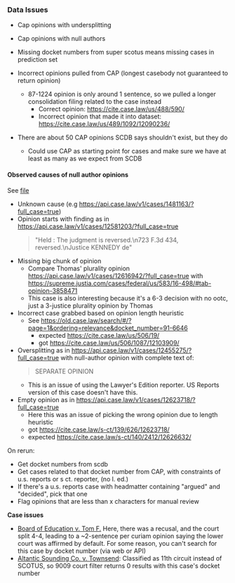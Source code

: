 ### Data Issues

- Cap opinions with undersplitting
- Cap opinions with null authors
- Missing docket numbers from super scotus means missing cases in prediction set
- Incorrect opinions pulled from CAP (longest casebody not guaranteed to return opinion)
    - 87-1224 opinion is only around 1 sentence, so we pulled a longer consolidation filing related to the case instead
        - Correct opinion: https://cite.case.law/us/488/590/
        - Incorrect opinion that made it into dataset: https://cite.case.law/us/489/1092/12090236/
    
- There are about 50 CAP opinions SCDB says shouldn't exist, but they do
    - Could use CAP as starting point for cases and make sure we have at least as many as we expect from SCDB

#### Observed causes of null author opinions

See [file](../null_authors.csv)

- Unknown cause (e.g https://api.case.law/v1/cases/1481163/?full_case=true)
- Opinion starts with finding as in https://api.case.law/v1/cases/12581203/?full_case=true 
    >"Held : The judgment is reversed.\n723 F.3d 434, reversed.\nJustice KENNEDY de"
- Missing big chunk of opinion
    - Compare Thomas' plurality opinion https://api.case.law/v1/cases/12616942/?full_case=true with https://supreme.justia.com/cases/federal/us/583/16-498/#tab-opinion-3858471
    - This case is also interesting because it's a 6-3 decision with no ootc, just a 3-justice plurality opinion by Thomas
- Incorrect case grabbed based on opinion length heuristic
    - See https://old.case.law/search/#/?page=1&ordering=relevance&docket_number=91-6646
        - expected https://cite.case.law/us/506/19/
        - got https://cite.case.law/us/506/1087/12103909/
- Oversplitting as in https://api.case.law/v1/cases/12455275/?full_case=true with null-author opinion with complete text of:
    > SEPARATE OPINION
    - This is an issue of using the Lawyer's Edition reporter. US Reports version of this case doesn't have this.
- Empty opinion as in https://api.case.law/v1/cases/12623718/?full_case=true
    - Here this was an issue of picking the wrong opinion due to length heuristic
    - got https://cite.case.law/s-ct/139/626/12623718/
    - expected https://cite.case.law/s-ct/140/2412/12626632/


On rerun:
- Get docket numbers from scdb
- Get cases related to that docket number from CAP, with constraints of u.s. reports or s ct. reporter, (no l. ed.)
- If there's a u.s. reports case with headmatter containing "argued" and "decided", pick that one
- Flag opinions that are less than x characters for manual review



**Case issues**
- [Board of Education v. Tom F.](https://cite.case.law/us/552/1/) Here, there was a recusal, and the court split 4-4, leading to a ~2-sentence per curiam opinion saying the lower court was affirmed by default. For some reason, you can't search for this case by docket number (via web or API)
- [Altantic Sounding Co. v. Townsend](https://cite.case.law/us/557/404/): Classified as 11th circuit instead of SCOTUS, so 9009 court filter returns 0 results with this case's docket number